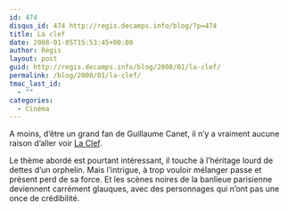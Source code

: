 ```yaml
---
id: 474
disqus_id: 474 http://regis.decamps.info/blog/?p=474
title: La clef
date: 2008-01-05T15:53:45+00:00
author: Régis
layout: post
guid: http://regis.decamps.info/blog/2008/01/la-clef/
permalink: /blog/2008/01/la-clef/
tmac_last_id:
  - ""
categories:
  - Cinéma
---
```

A moins, d’être un grand fan de Guillaume Canet, il n’y a vraiment aucune raison d’aller voir [La Clef](http://www.allocine.fr/film/fichefilm_gen_cfilm=112349.html).

Le thème abordé est pourtant intéressant, il touche à l’héritage lourd de dettes d’un orphelin. Mais l’intrigue, à trop vouloir mélanger passe et présent perd de sa force. Et les scènes noires de la banlieue parisienne deviennent carrément glauques, avec des personnages qui n’ont pas une once de crédibilité.
